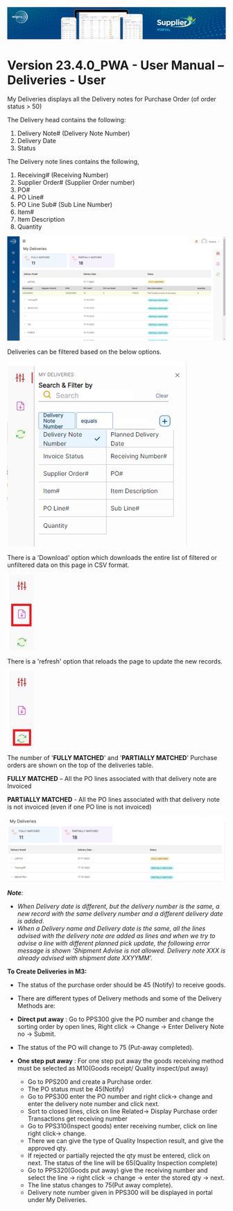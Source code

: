 <img alt ="Supplier Portal Banner" src="../../images/pwa/SupplierPortal_Banner.png">

# **Version 23.4.0_PWA - User Manual – Deliveries - User**

My Deliveries displays all the Delivery notes for Purchase Order (of order status \> 50)

The Delivery head contains the following:

1. Delivery Note# (Delivery Note Number)
2. Delivery Date
3. Status

The Delivery note lines contains the following,

1. Receiving# (Receiving Number)
2. Supplier Order# (Supplier Order number)
3. PO#
4. PO Line#
5. PO Line Sub# (Sub Line Number)
6. Item#
7. Item Description
8. Quantity

<kbd>
<img alt="metrics display" src="../../images/pwa/my_deliveries/deliveries.png"> 
</kbd>

Deliveries can be filtered based on the below options.

<kbd>
<img alt="metrics display" src="../../images/pwa/my_deliveries/deliveries_filter_portal.png"> 
</kbd>

There is a 'Download' option which downloads the entire list of filtered or unfiltered data on this page in CSV format.

<kbd>
<img alt="metrics display" src="../../images/pwa/my_deliveries/deliveries_download.png"> 
</kbd>

There is a 'refresh' option that reloads the page to update the new records.

<kbd>
<img alt="metrics display" src="../../images/pwa/my_deliveries/deliveries_refresh.png"> 
</kbd>

The number of '**FULLY MATCHED**' and '**PARTIALLY MATCHED**' Purchase orders are shown on the top of the deliveries table.

**FULLY MATCHED** – All the PO lines associated with that delivery note are Invoiced

**PARTIALLY MATCHED** - All the PO lines associated with that delivery note is not invoiced (even if one PO line is not invoiced)

<kbd>
<img alt="metrics display" src="../../images/pwa/my_deliveries/deliveries_status.png"> 
</kbd>

_**Note**:_

- _When Delivery date is different, but the delivery number is the same, a new record with the same delivery number and a different delivery date is added._
- _When a Delivery name and Delivery date is the same, all the lines advised with the delivery note are added as lines and when we try to advise a line with different planned pick update, the following error message is shown 'Shipment Advise is not allowed. Delivery note XXX is already advised with shipment date XXYYMM'._

**To Create Deliveries in M3:**

- The status of the purchase order should be 45 (Notify) to receive goods.
- There are different types of Delivery methods and some of the Delivery Methods are:

- **Direct put away** : Go to PPS300 give the PO number and change the sorting order by open lines, Right click -\> Change -\> Enter Delivery Note no -\> Submit.
- The status of the PO will change to 75 (Put-away completed).
- **One step put away** : For one step put away the goods receiving method must be selected as M10(Goods receipt/ Quality inspect/put away)
    - Go to PPS200 and create a Purchase order.
    - The PO status must be 45(Notify)
    - Go to PPS300 enter the PO number and right click-\> change and enter the delivery note number and click next.
    - Sort to closed lines, click on line Related-\> Display Purchase order Transactions get receiving number
    - Go to PPS310(Inspect goods) enter receiving number, click on line right click-\> change.
    - There we can give the type of Quality Inspection result, and give the approved qty.
    - If rejected or partially rejected the qty must be entered, click on next. The status of the line will be 65(Quality Inspection complete)
    - Go to PPS320(Goods put away) give the receiving number and select the line -\> right click -\> change -\> enter the stored qty -\> next.
    - The line status changes to 75(Put away complete).
  - Delivery note number given in PPS300 will be displayed in portal under My Deliveries.

